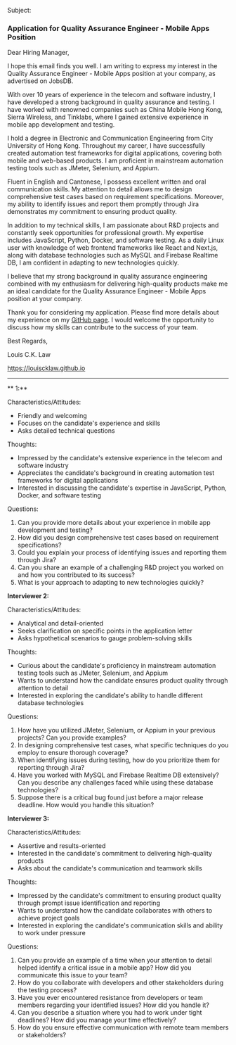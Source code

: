 Subject:

### Application for Quality Assurance Engineer - Mobile Apps Position

Dear Hiring Manager,

I hope this email finds you well. I am writing to express my interest in the Quality Assurance Engineer - Mobile Apps position at your company, as advertised on JobsDB.

With over 10 years of experience in the telecom and software industry, I have developed a strong background in quality assurance and testing. I have worked with renowned companies such as China Mobile Hong Kong, Sierra Wireless, and Tinklabs, where I gained extensive experience in mobile app development and testing.

I hold a degree in Electronic and Communication Engineering from City University of Hong Kong. Throughout my career, I have successfully created automation test frameworks for digital applications, covering both mobile and web-based products. I am proficient in mainstream automation testing tools such as JMeter, Selenium, and Appium.

Fluent in English and Cantonese, I possess excellent written and oral communication skills. My attention to detail allows me to design comprehensive test cases based on requirement specifications. Moreover, my ability to identify issues and report them promptly through Jira demonstrates my commitment to ensuring product quality.

In addition to my technical skills, I am passionate about R&D projects and constantly seek opportunities for professional growth. My expertise includes JavaScript, Python, Docker, and software testing. As a daily Linux user with knowledge of web frontend frameworks like React and Next.js, along with database technologies such as MySQL and Firebase Realtime DB, I am confident in adapting to new technologies quickly.

I believe that my strong background in quality assurance engineering combined with my enthusiasm for delivering high-quality products make me an ideal candidate for the Quality Assurance Engineer - Mobile Apps position at your company.

Thank you for considering my application. Please find more details about my experience on my [GitHub page](https://louiscklaw.github.io). I would welcome the opportunity to discuss how my skills can contribute to the success of your team.

Best Regards,

Louis C.K. Law

https://louiscklaw.github.io

---

** 1:**

Characteristics/Attitudes:
- Friendly and welcoming
- Focuses on the candidate's experience and skills
- Asks detailed technical questions

Thoughts:
- Impressed by the candidate's extensive experience in the telecom and software industry
- Appreciates the candidate's background in creating automation test frameworks for digital applications
- Interested in discussing the candidate's expertise in JavaScript, Python, Docker, and software testing

Questions:
1. Can you provide more details about your experience in mobile app development and testing?
2. How did you design comprehensive test cases based on requirement specifications?
3. Could you explain your process of identifying issues and reporting them through Jira?
4. Can you share an example of a challenging R&D project you worked on and how you contributed to its success?
5. What is your approach to adapting to new technologies quickly?

**Interviewer 2:**

Characteristics/Attitudes:
- Analytical and detail-oriented
- Seeks clarification on specific points in the application letter
- Asks hypothetical scenarios to gauge problem-solving skills

Thoughts:
- Curious about the candidate's proficiency in mainstream automation testing tools such as JMeter, Selenium, and Appium
- Wants to understand how the candidate ensures product quality through attention to detail
- Interested in exploring the candidate's ability to handle different database technologies

Questions:
1. How have you utilized JMeter, Selenium, or Appium in your previous projects? Can you provide examples?
2. In designing comprehensive test cases, what specific techniques do you employ to ensure thorough coverage?
3. When identifying issues during testing, how do you prioritize them for reporting through Jira?
4. Have you worked with MySQL and Firebase Realtime DB extensively? Can you describe any challenges faced while using these database technologies?
5. Suppose there is a critical bug found just before a major release deadline. How would you handle this situation?

**Interviewer 3:**

Characteristics/Attitudes:
- Assertive and results-oriented
- Interested in the candidate's commitment to delivering high-quality products
- Asks about the candidate's communication and teamwork skills

Thoughts:
- Impressed by the candidate's commitment to ensuring product quality through prompt issue identification and reporting
- Wants to understand how the candidate collaborates with others to achieve project goals
- Interested in exploring the candidate's communication skills and ability to work under pressure

Questions:
1. Can you provide an example of a time when your attention to detail helped identify a critical issue in a mobile app? How did you communicate this issue to your team?
2. How do you collaborate with developers and other stakeholders during the testing process?
3. Have you ever encountered resistance from developers or team members regarding your identified issues? How did you handle it?
4. Can you describe a situation where you had to work under tight deadlines? How did you manage your time effectively?
5. How do you ensure effective communication with remote team members or stakeholders?
